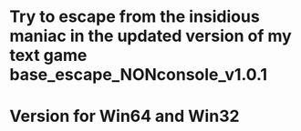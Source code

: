 # Try to escape from the insidious maniac in the updated version of my text game base_escape_NONconsole_v1.0.1
# Version for Win64 and Win32
